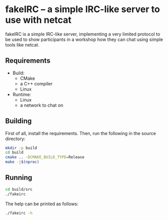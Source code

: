 # fakeIRC – a simple IRC-like server to use with netcat

fakeIRC is a simple IRC-like server, implementing a very limited protocol to be used to show participants in a workshop how they can chat using simple tools like netcat.

## Requirements

  * Build:
    * CMake
    * a C++ compiler
    * Linux
  * Runtime:
    * Linux
    * a network to chat on

## Building

First of all, install the requirements.
Then, run the following in the source directory:

```bash
mkdir -p build
cd build
cmake .. -DCMAKE_BUILD_TYPE=Release
make -j$(nproc)
```

## Running

```bash
cd build/src
./fakeirc
```

The help can be printed as follows:

```bash
./fakeirc -h
```
